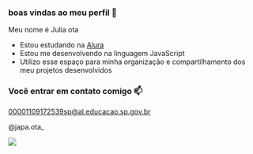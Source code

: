 ### boas vindas ao meu perfil 💙

Meu nome é Julia ota

- Estou estudando na [Alura](https://www.alura.com.br)
- Estou me desenvolvendo na linguagem JavaScript
- Utilizo esse espaço para minha organização e compartilhamento dos meu projetos desenvolvidos

### Você entrar em contato comigo 📫

00001109172539sp@al.educacao.sp.gov.br

@japa.ota_

![](https://media1.tenor.com/m/_irU8oUff_IAAAAC/anya-anya-forger.gif)
